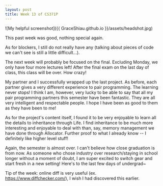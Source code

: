 ```yaml
---
layout: post
title: Week 13 of CS371P
---
```

![My helpful screenshot]({{ GraceShiau.github.io }}/assets/headshot.jpg)

This past week was good, nothing special again.

As for blockers, I still do not really have any (talking about pieces of code we can't see is still a little difficult...).

The next week will probably be focused on the final. Excluding Monday, we only have four more lectures left! After the final exam on the last day of class, this class will be over. How crazy!

My partner and I successfully wrapped up the last project. As before, each partner gives a very different experience to pair programming. The learning never stops! I think I am, however, very lucky to be able to say that all my pair programming partners this semester have been fantastic. They are all very intelligent and respectable people. I hope I have been as good to them as they have been to me!

As for the project's content itself, I found it to be very enjoyable to learn all the details to inheritance through Life. I find inheritance to be much more interesting and enjoyable to deal with than, say, memory management we have done through Allocator. Further proof to what I already know -- I definitely like higher level stuff!

Again, the semester is almost over. I can't believe how close graduation is from now. As someone who chose industry over research/staying in school longer without a moment of doubt, I am super excited to switch gear and start fresh in a new setting! Here's to the last few days of undergrad~

Tip of the week: online diff is very useful (ex. https://www.diffchecker.com/), I wish I had discovered this earlier.

<script>
  (function(i,s,o,g,r,a,m){i['GoogleAnalyticsObject']=r;i[r]=i[r]||function(){
  (i[r].q=i[r].q||[]).push(arguments)},i[r].l=1*new Date();a=s.createElement(o),
  m=s.getElementsByTagName(o)[0];a.async=1;a.src=g;m.parentNode.insertBefore(a,m)
  })(window,document,'script','//www.google-analytics.com/analytics.js','ga');

  ga('create', 'UA-73081993-1', 'auto');
  ga('send', 'pageview');
</script>
